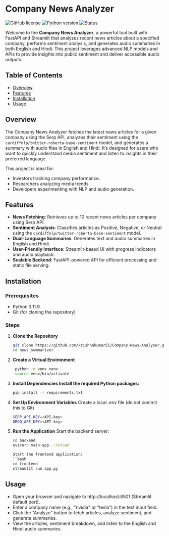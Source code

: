 # Company News Analyzer

![GitHub license](https://img.shields.io/github/license/{username}/news_summarizer)
![Python version](https://img.shields.io/badge/Python-3.9%2B-blue)
![Status](https://img.shields.io/badge/Status-Active-green)

Welcome to the **Company News Analyzer**, a powerful tool built with FastAPI and Streamlit that analyzes recent news articles about a specified company, performs sentiment analysis, and generates audio summaries in both English and Hindi. This project leverages advanced NLP models and APIs to provide insights into public sentiment and deliver accessible audio outputs.

## Table of Contents
- [Overview](#overview)
- [Features](#features)
- [Installation](#installation)
- [Usage](#usage)


## Overview
The Company News Analyzer fetches the latest news articles for a given company using the Serp API, analyzes their sentiment using the `cardiffnlp/twitter-roberta-base-sentiment` model, and generates a summary with audio files in English and Hindi. It’s designed for users who want to quickly understand media sentiment and listen to insights in their preferred language.

This project is ideal for:
- Investors tracking company performance.
- Researchers analyzing media trends.
- Developers experimenting with NLP and audio generation.

## Features
- **News Fetching**: Retrieves up to 10 recent news articles per company using Serp API.
- **Sentiment Analysis**: Classifies articles as Positive, Negative, or Neutral using the `cardiffnlp/twitter-roberta-base-sentiment` model.
- **Dual-Language Summaries**: Generates text and audio summaries in English and Hindi.
- **User-Friendly Interface**: Streamlit-based UI with progress indicators and audio playback.
- **Scalable Backend**: FastAPI-powered API for efficient processing and static file serving.

## Installation

### Prerequisites
- Python 3.11.9
- Git (for cloning the repository)

### Steps
1. **Clone the Repository**
   ```bash
   git clone https://github.com/krishnakumar51/Company-News-Analyser.git
   cd news_summarizer
2. **Create a Virtual Environment**
   ```bash
    python -m venv venv
    source venv/bin/activate  
3. **Install Dependencies Install the required Python packages:**
    ```bash
    pip install -r requirements.txt
4. **Set Up Environment Variables**
    Create a local .env file (do not commit this to Git)
    ```bash 
    SERP_API_KEY=<API-key>
    GROQ_API_KEY=<API-key>
5. **Run the Application**
    Start the backend server:
    ```bash
    cd backend
    uvicorn main:app --reload

    Start the frontend application:
    ``bash
    cd frontend
    streamlit run app.py

## Usage

- Open your browser and navigate to http://localhost:8501 (Streamlit default port).
- Enter a company name (e.g., "nvidia" or "tesla") in the text input field.
- Click the "Analyze" button to fetch articles, analyze sentiment, and generate summaries.
- View the articles, sentiment breakdown, and listen to the English and Hindi audio summaries.
